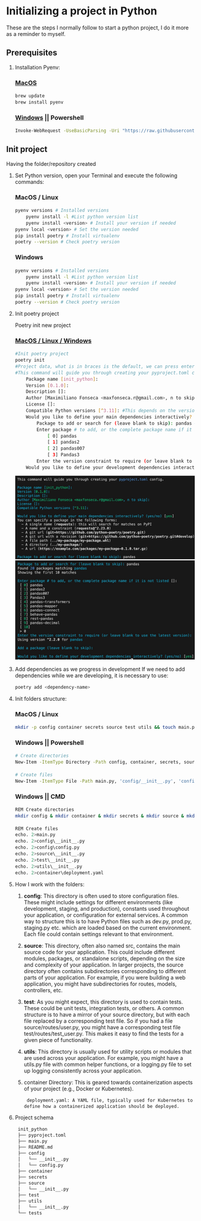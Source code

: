 # Initializing a project in Python
These are the steps I normally follow to start a python project, I do it more as a reminder to myself.

## Prerequisites
1. Installation Pyenv:

    ### [MacOS](https://github.com/pyenv/pyenv 'Pyenv repo') 
    ```bash
    brew update
    brew install pyenv
    ```
    ### [Windows](https://github.com/pyenv-win/pyenv-win 'Pyenv-win') || Powershell
    ```bash
    Invoke-WebRequest -UseBasicParsing -Uri "https://raw.githubusercontent.com/pyenv-win/pyenv-win/master/pyenv-win/install-pyenv-win.ps1" -OutFile "./install-pyenv-win.ps1"; &"./install-pyenv-win.ps1"
    ```
## Init project
Having the folder/repository created
1. Set Python version, open your Terminal and execute the following commands:

    ### MacOS / Linux 
    ```bash
    pyenv versions # Installed versions
        pyenv install -l #List python version list
        pyenv install <version> # Install your version if needed
    pyenv local <version> # Set the version needed
    pip install poetry # Install virtualenv
    poetry --version # Check poetry version
    ```
    ### Windows
    ```bash
    pyenv versions # Installed versions
        pyenv install -l #List python version list
        pyenv install <version> # Install your version if needed
    pyenv local <version> # Set the version needed
    pip install poetry # Install virtualenv
    poetry --version # Check poetry version
    ```
2. Init poetry project

    Poetry init new project

    ### [MacOS / Linux / Windows](https://python-poetry.org/docs/basic-usage/ 'Poetry') 
    ```bash
    #Init poetry project
    poetry init
    #Project data, what is in braces is the default, we can press enter if we want to use these values.
    #This command will guide you through creating your pyproject.toml config.
        Package name [init_python]:
        Version [0.1.0]:
        Description []: 
        Author [Maximiliano Fonseca <maxfonseca.r@gmail.com>, n to skip]:
        License []:
        Compatible Python versions [^3.11]: #This depends on the version where you installed poetry
        Would you like to define your main dependencies interactively? (yes/no) [yes] #Here you will begin to install the dependencies/libraries that you will use in your project
            Package to add or search for (leave blank to skip): pandas #Example, installing pandas
            Enter package # to add, or the complete package name if it is not listed []:
                [ 0] pandas
                [ 1] pandas2
                [ 2] pandas007
                [ 3] Pandas3
            Enter the version constraint to require (or leave blank to use the latest version): 
        Would you like to define your development dependencies interactively? (yes/no) [yes] #The process is similar to dependencies; on this we would install poetry for example

    ```
    ![poetry_init](images/poetry_init.jpeg)
    ![poetry_init](images/poetry_init_2.jpeg)

3. Add dependencies as we progress in development
If we need to add dependencies while we are developing, it is necessary to use:

    ```bash
    poetry add <dependency-name>
    ```
4. Init folders structure:
    ### MacOS / Linux
    ```bash
    mkdir -p config container secrets source test utils && touch main.py config/__init__.py config/config.py source/__init__.py test/__init__.py utils/__init__.py container/deployment.yaml
    ```
    ### Windows || Powershell
    ```bash
    # Create directories
    New-Item -ItemType Directory -Path config, container, secrets, source, test, utils

    # Create files
    New-Item -ItemType File -Path main.py, 'config/__init__.py', 'config/config.py', 'source/__init__.py', 'test/__init__.py', 'utils/__init__.py', 'container/deployment.yaml'
    ```
    ### Windows || CMD
    ```bash
    REM Create directories
    mkdir config & mkdir container & mkdir secrets & mkdir source & mkdir test & mkdir utils

    REM Create files
    echo. 2>main.py
    echo. 2>config\__init__.py
    echo. 2>config\config.py
    echo. 2>source\__init__.py
    echo. 2>test\__init__.py
    echo. 2>utils\__init__.py
    echo. 2>container\deployment.yaml


    ```

4. How I work with the folders:
    1. **config**: This directory is often used to store configuration files. These might include settings for different environments (like development, staging, and production), constants used throughout your application, or configuration for external services.
    A common way to structure this is to have Python files such as dev.py, prod.py, staging.py etc. which are loaded based on the current environment. Each file could contain settings relevant to that environment.

    2. **source**: This directory, often also named src, contains the main source code for your application. This could include different modules, packages, or standalone scripts, depending on the size and complexity of your application.
    In larger projects, the source directory often contains subdirectories corresponding to different parts of your application. For example, if you were building a web application, you might have subdirectories for routes, models, controllers, etc.

    3. **test**: As you might expect, this directory is used to contain tests. These could be unit tests, integration tests, or others. A common structure is to have a mirror of your source directory, but with each file replaced by a corresponding test file.
    So if you had a file source/routes/user.py, you might have a corresponding test file test/routes/test_user.py. This makes it easy to find the tests for a given piece of functionality.

    4. **utils**: This directory is usually used for utility scripts or modules that are used across your application. For example, you might have a utils.py file with common helper functions, or a logging.py file to set up logging consistently across your application.

    5. container Directory: This is geared towards containerization aspects of your project (e.g., Docker or Kubernetes).

            deployment.yaml: A YAML file, typically used for Kubernetes to define how a containerized application should be deployed.

4. Project schema

        init_python
        ├── pyproject.toml
        ├── main.py
        ├── README.md
        ├── config
        │   └── __init__.py
        │   └── config.py
        ├── container
        ├── secrets
        ├── source
        │   └── __init__.py
        ├── test
        ├── utils
        │   └── __init__.py
        └── tests
            